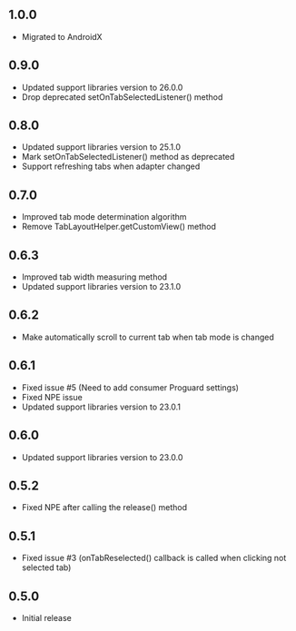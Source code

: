## 1.0.0
- Migrated to AndroidX

## 0.9.0
- Updated support libraries version to 26.0.0
- Drop deprecated setOnTabSelectedListener() method

## 0.8.0
- Updated support libraries version to 25.1.0
- Mark setOnTabSelectedListener() method as deprecated
- Support refreshing tabs when adapter changed

## 0.7.0
- Improved tab mode determination algorithm
- Remove TabLayoutHelper.getCustomView() method

## 0.6.3
- Improved tab width measuring method
- Updated support libraries version to 23.1.0

## 0.6.2
- Make automatically scroll to current tab when tab mode is changed

## 0.6.1

- Fixed issue #5 (Need to add consumer Proguard settings)
- Fixed NPE issue
- Updated support libraries version to 23.0.1

## 0.6.0

- Updated support libraries version to 23.0.0

## 0.5.2

- Fixed NPE after calling the release() method

## 0.5.1

- Fixed issue #3 (onTabReselected() callback is called when clicking not selected tab)

## 0.5.0

- Initial release
